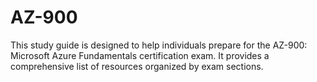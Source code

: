 # AZ-900
This study guide is designed to help individuals prepare for the AZ-900: Microsoft Azure Fundamentals certification exam. It provides a comprehensive list of resources organized by exam sections.
